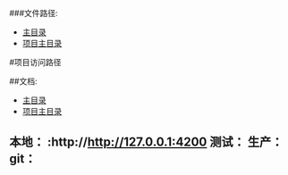 ###文件路径:
 - [主目录](  ../README.md)
 - [项目主目录](  ../../README.md)

#项目访问路径

##文档:
 - [主目录](  ../README.md)
 - [项目主目录](  ../../README.md)
 
本地：
    :http://http://127.0.0.1:4200
测试：
生产：
git：
---

